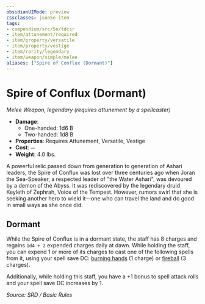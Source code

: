 ```yaml
---
obsidianUIMode: preview
cssclasses: json5e-item
tags:
- compendium/src/5e/tdcsr
- item/attunement/required
- item/property/versatile
- item/property/vestige
- item/rarity/legendary
- item/weapon/simple/melee
aliases: ["Spire of Conflux (Dormant)"]
---
```

# Spire of Conflux (Dormant)
*Melee Weapon, legendary (requires attunement by a spellcaster)*  

- **Damage**:
  - One-handed: 1d6 B
  - Two-handed: 1d8 B
- **Properties**: Requires Attunement, Versatile, Vestige
- **Cost**: ⏤
- **Weight**: 4.0 lbs.

A powerful relic passed down from generation to generation of Ashari leaders, the Spire of Conflux was lost over three centuries ago when Joran the Sea-Speaker, a respected leader of "the Water Ashari", was devoured by a demon of the Abyss. It was rediscovered by the legendary druid Keyleth of Zephrah, Voice of the Tempest. However, rumors swirl that she is seeking another hero to wield it—one who can travel the land and do good in small ways as she once did.

## Dormant

While the Spire of Conflux is in a dormant state, the staff has 8 charges and regains `1d4 + 2` expended charges daily at dawn. While holding the staff, you can expend 1 or more of its charges to cast one of the following spells from it, using your spell save DC: [burning hands](compendium/spells/burning-hands.md) (1 charge) or [fireball](compendium/spells/fireball.md) (3 charges).

Additionally, while holding this staff, you have a +1 bonus to spell attack rolls and your spell save DC increases by 1.

*Source: SRD / Basic Rules*